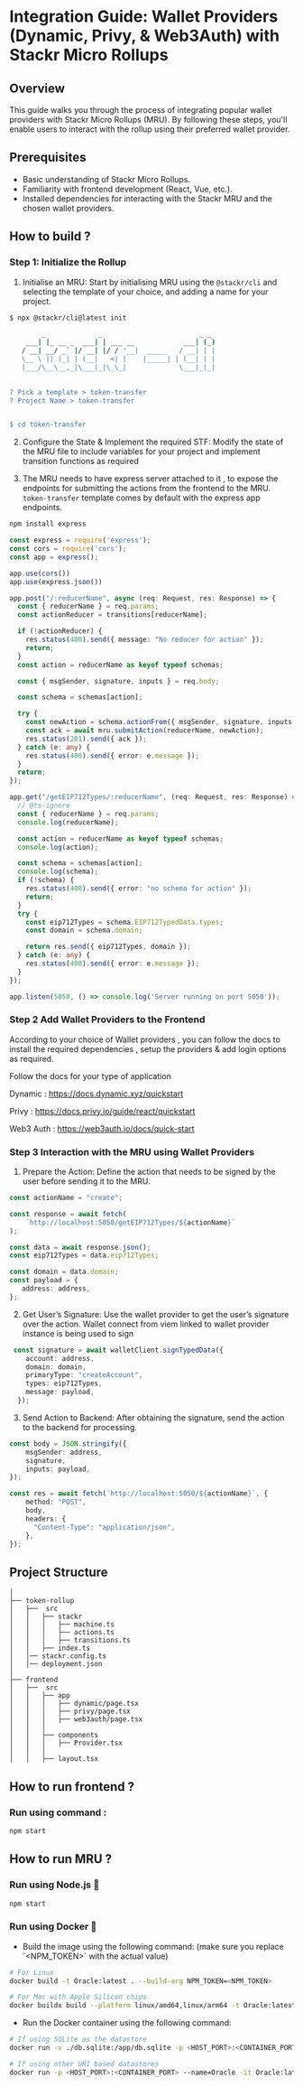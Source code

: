 # Integration Guide: Wallet Providers (Dynamic, Privy, & Web3Auth) with Stackr Micro Rollups

## Overview

This guide walks you through the process of integrating popular wallet providers with Stackr Micro Rollups (MRU). By following these steps, you'll enable users to interact with the rollup using their preferred wallet provider.

## Prerequisites

- Basic understanding of Stackr Micro Rollups.
- Familiarity with frontend development (React, Vue, etc.).
- Installed dependencies for interacting with the Stackr MRU and the chosen wallet providers.


## How to build ?

### Step 1: Initialize the Rollup

1. Initialise an MRU: Start by initialising MRU using the `@stackr/cli` and selecting the template of your choice, and adding a name for your project.

```bash
$ npx @stackr/cli@latest init

        _             _                        _ _
    ___| |_ __ _  ___| | ___ __            ___| (_)
   / __| __/ _` |/ __| |/ / '__|  _____   / __| | |
   \__ \ || (_| | (__|   <| |    |_____| | (__| | |
   |___/\__\__,_|\___|_|\_\_|             \___|_|_|
 

? Pick a template > token-transfer
? Project Name > token-transfer


$ cd token-transfer
```

2. Configure the State & Implement the required STF: Modify the state of the MRU file to include variables for your project and implement transition functions as required

3. The MRU needs to have express server attached to it , to expose the endpoints for submitting the actions from the frontend to the MRU. `token-transfer` template comes by default with the express app endpoints. 

```bash
npm install express
```

```typescript
const express = require('express');
const cors = require('cors');
const app = express();

app.use(cors())
app.use(express.json())

app.post("/:reducerName", async (req: Request, res: Response) => {
  const { reducerName } = req.params;
  const actionReducer = transitions[reducerName];

  if (!actionReducer) {
    res.status(400).send({ message: "No reducer for action" });
    return;
  }
  const action = reducerName as keyof typeof schemas;

  const { msgSender, signature, inputs } = req.body;

  const schema = schemas[action];

  try {
    const newAction = schema.actionFrom({ msgSender, signature, inputs });
    const ack = await mru.submitAction(reducerName, newAction);
    res.status(201).send({ ack });
  } catch (e: any) {
    res.status(400).send({ error: e.message });
  }
  return;
});

app.get("/getEIP712Types/:reducerName", (req: Request, res: Response) => {
  // @ts-ignore
  const { reducerName } = req.params;
  console.log(reducerName);

  const action = reducerName as keyof typeof schemas;
  console.log(action);

  const schema = schemas[action];
  console.log(schema);
  if (!schema) {
    res.status(400).send({ error: "no schema for action" });
    return;
  }
  try {
    const eip712Types = schema.EIP712TypedData.types;
    const domain = schema.domain;

    return res.send({ eip712Types, domain });
  } catch (e: any) {
    res.status(400).send({ error: e.message });
  }
});

app.listen(5050, () => console.log('Server running on port 5050'));
```

### Step 2 Add Wallet Providers to the Frontend

According to your choice of Wallet providers , you can follow the docs to install the required dependencies , setup the providers & add login options as required.

Follow the docs for your type of application

Dynamic : https://docs.dynamic.xyz/quickstart

Privy : https://docs.privy.io/guide/react/quickstart

Web3 Auth : https://web3auth.io/docs/quick-start


### Step 3 Interaction with the MRU using Wallet Providers

1. Prepare the Action: Define the action that needs to be signed by the user before sending it to the MRU.

```typescript
const actionName = "create";

const response = await fetch(
    `http://localhost:5050/getEIP712Types/${actionName}`
);

const data = await response.json();
const eip712Types = data.eip712Types;

const domain = data.domain;
const payload = {
   address: address,
};
```

2. Get User’s Signature: Use the wallet provider to get the user’s signature over the action. Wallet connect from viem linked to wallet provider instance is being used to sign

```typescript
 const signature = await walletClient.signTypedData({
    account: address,
    domain: domain,
    primaryType: "createAccount",
    types: eip712Types,
    message: payload,
  });
```

3. Send Action to Backend: After obtaining the signature, send the action to the backend for processing.

```typescript
const body = JSON.stringify({
    msgSender: address,
    signature,
    inputs: payload,
});

const res = await fetch(`http://localhost:5050/${actionName}`, {
    method: "POST",
    body,
    headers: {
      "Content-Type": "application/json",
    },
});
```

## Project Structure 

```
│ 
├── token-rollup
│   ├──  src
│   │   ├── stackr
│   │   │   ├── machine.ts
│   │   │   ├── actions.ts
│   │   │   ├── transitions.ts
│   │   ├── index.ts
│   │── stackr.config.ts
│   │── deployment.json
│
├── frontend
│   ├──  src
│   │   ├── app
│   │   │   ├── dynamic/page.tsx
│   │   │   ├── privy/page.tsx
│   │   │   ├── web3auth/page.tsx
│   │   │
│   │   ├── components
│   │   │   ├── Provider.tsx
│   │   │
│   │   ├── layout.tsx

```

## How to run frontend ?

### Run using command :

```bash
npm start
```

## How to run MRU ?

### Run using Node.js :rocket:

```bash
npm start
```

### Run using Docker :whale:

- Build the image using the following command: (make sure you replace \`<NPM_TOKEN>\` with the actual value)

```bash
# For Linux
docker build -t Oracle:latest . --build-arg NPM_TOKEN=<NPM_TOKEN>

# For Mac with Apple Silicon chips
docker buildx build --platform linux/amd64,linux/arm64 -t Oracle:latest . --build-arg NPM_TOKEN=<NPM_TOKEN>
```

- Run the Docker container using the following command:

```bash
# If using SQLite as the datastore
docker run -v ./db.sqlite:/app/db.sqlite -p <HOST_PORT>:<CONTAINER_PORT> --name=Oracle -it Oracle:latest

# If using other URI based datastores
docker run -p <HOST_PORT>:<CONTAINER_PORT> --name=Oracle -it Oracle:latest
```
